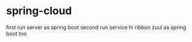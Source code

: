 # spring-cloud
first run server as spring boot
second run service
            hi ribbon zuul as spring boot too
